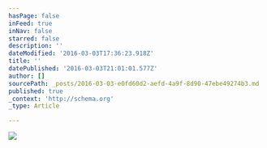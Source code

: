 ```yaml
---
hasPage: false
inFeed: true
inNav: false
starred: false
description: ''
dateModified: '2016-03-03T17:36:23.918Z'
title: ''
datePublished: '2016-03-03T21:01:01.577Z'
author: []
sourcePath: _posts/2016-03-03-e0fd60d2-aefd-4a9f-8d90-47ebe49274b3.md
published: true
_context: 'http://schema.org'
_type: Article

---
```

![](https://the-grid-user-content.s3-us-west-2.amazonaws.com/d548d3bf-103a-4886-9d22-da3b808dd885.jpg)